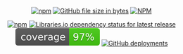 <!-- prettier-ignore-start -->
<p align="center">
<a href="https://www.npmjs.com/package/{{ pkg.name }}"><img alt="npm" src="https://img.shields.io/npm/v/{{ pkg.name }}?style=flat-square"></a> <a href="https://github.com/{{ socialHandles.github }}/{{ pkg.name }}/blob/master/dist/bRando.js"><img alt="GitHub file size in bytes" src="https://img.shields.io/github/size/{{ socialHandles.github }}/{{ pkg.name }}/dist/bRando.js?style=flat-square"></a> <a href="https://github.com/{{ socialHandles.github }}/{{ pkg.name }}/blob/master/LICENSE"><img alt="NPM" src="https://img.shields.io/npm/l/{{ pkg.name }}?style=flat-square"></a><!-- <img alt="npm type definitions" src="https://img.shields.io/npm/types/{{ pkg.name }}?style=flat-square"> -->
</p>
<p align="center">
<a href="https://www.npmjs.com/package/{{ pkg.name }}"><img alt="npm" src="https://img.shields.io/npm/dw/{{ pkg.name }}?style=flat-square"/></a>
<a href="https://libraries.io/npm/{{ pkg.name }}"><img alt="Libraries.io dependency status for latest release" src="https://img.shields.io/librariesio/release/npm/{{ pkg.name }}?style=flat-square"/></a>
<a href="{{ pkg.homepage }}/coverage/lcov-report/"><img alt="coverage" src="./public/coverage/coverage.svg"/></a>
<a href="{{ pkg.homepage }}"><img alt="GitHub deployments" src="https://img.shields.io/github/deployments/{{ socialHandles.github }}/{{ pkg.name }}/Production?label=site&style=flat-square"/></a>
</p>
<!-- prettier-ignore-end -->
